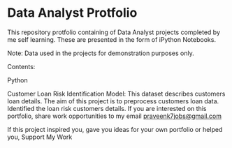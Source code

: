 # Data Analyst Protfolio

This repository protfolio containing of Data Analyst projects completed by me self learning. These are presented in the form of iPython Notebooks.

Note: Data used in the projects for demonstration purposes only.

Contents:

Python

Customer Loan Risk Identification Model: This dataset describes customers loan details. The aim of this project is to preprocess customers loan data. Identified the loan risk customers details.
If you are interested on this portfolio, share work opportunities to my email praveenk7jobs@gmail.com

If this project inspired you, gave you ideas for your own portfolio or helped you, Support My Work
